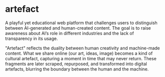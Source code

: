 # artefact
A playful yet educational web platform that challenges users to distinguish between AI-generated and human-created content. The goal is to raise awareness about AI’s role in different industries and the lack of transparency in its usage. 

"Artefact" reflects the duality between human creativity and machine-made content. What we share online (our art, ideas, image) becomes a kind of cultural artefact, capturing a moment in time that may never return. These fragments are later scraped, repurposed, and transformed into digital artefacts, blurring the boundary between the human and the machine.
